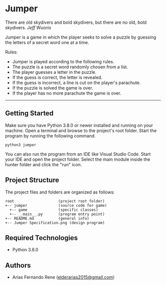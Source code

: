 # Jumper

There are old skydivers and bold skydivers,
but there are no old, bold skydivers.
<i>Jeff Wuorio</i>

Jumper is a game in which the player seeks to solve a puzzle by guessing the letters of a secret word one at a time.

Rules:

- Jumper is played according to the following rules.
- The puzzle is a secret word randomly chosen from a list.
- The player guesses a letter in the puzzle.
- If the guess is correct, the letter is revealed.
- If the guess is incorrect, a line is cut on the player's parachute.
- If the puzzle is solved the game is over.
- If the player has no more parachute the game is over.

---

## Getting Started

Make sure you have Python 3.8.0 or newer installed and running on your machine. Open a terminal and browse to the project's root folder. Start the program by running the following command.

```
python3 jumper
```

You can also run the program from an IDE like Visual Studio Code. Start your IDE and open the project folder. Select the main module inside the hunter folder and click the "run" icon.

## Project Structure

The project files and folders are organized as follows:

```
root                    (project root folder)
+-- jumper              (source code for game)
  +-- game              (specific classes)
  +-- __main__.py       (program entry point)
+-- README.md           (general info)
+-- Jumper Specification.png (design program)
```

## Required Technologies

- Python 3.8.0

## Authors

- Arias Fernando Rene (elderarias2015@gmail.com)
